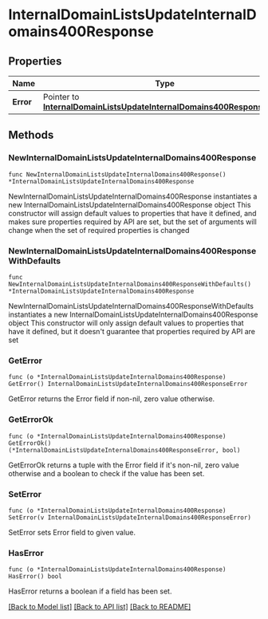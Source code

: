 # InternalDomainListsUpdateInternalDomains400Response

## Properties

Name | Type | Description | Notes
------------ | ------------- | ------------- | -------------
**Error** | Pointer to [**InternalDomainListsUpdateInternalDomains400ResponseError**](InternalDomainListsUpdateInternalDomains400ResponseError.md) |  | [optional] 

## Methods

### NewInternalDomainListsUpdateInternalDomains400Response

`func NewInternalDomainListsUpdateInternalDomains400Response() *InternalDomainListsUpdateInternalDomains400Response`

NewInternalDomainListsUpdateInternalDomains400Response instantiates a new InternalDomainListsUpdateInternalDomains400Response object
This constructor will assign default values to properties that have it defined,
and makes sure properties required by API are set, but the set of arguments
will change when the set of required properties is changed

### NewInternalDomainListsUpdateInternalDomains400ResponseWithDefaults

`func NewInternalDomainListsUpdateInternalDomains400ResponseWithDefaults() *InternalDomainListsUpdateInternalDomains400Response`

NewInternalDomainListsUpdateInternalDomains400ResponseWithDefaults instantiates a new InternalDomainListsUpdateInternalDomains400Response object
This constructor will only assign default values to properties that have it defined,
but it doesn't guarantee that properties required by API are set

### GetError

`func (o *InternalDomainListsUpdateInternalDomains400Response) GetError() InternalDomainListsUpdateInternalDomains400ResponseError`

GetError returns the Error field if non-nil, zero value otherwise.

### GetErrorOk

`func (o *InternalDomainListsUpdateInternalDomains400Response) GetErrorOk() (*InternalDomainListsUpdateInternalDomains400ResponseError, bool)`

GetErrorOk returns a tuple with the Error field if it's non-nil, zero value otherwise
and a boolean to check if the value has been set.

### SetError

`func (o *InternalDomainListsUpdateInternalDomains400Response) SetError(v InternalDomainListsUpdateInternalDomains400ResponseError)`

SetError sets Error field to given value.

### HasError

`func (o *InternalDomainListsUpdateInternalDomains400Response) HasError() bool`

HasError returns a boolean if a field has been set.


[[Back to Model list]](../README.md#documentation-for-models) [[Back to API list]](../README.md#documentation-for-api-endpoints) [[Back to README]](../README.md)


